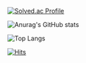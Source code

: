 [![Solved.ac Profile](http://mazassumnida.wtf/api/v2/generate_badge?boj=jjjeonghwan)](https://solved.ac/jjjeonghwan/)

![Anurag's GitHub stats](https://github-readme-stats.vercel.app/api?username=PJH0917&show_icons=true&theme=dark)

![Top Langs](https://github-readme-stats.vercel.app/api/top-langs/?username=PJH0917&layout=compact&theme=dark)



[![Hits](https://hits.seeyoufarm.com/api/count/incr/badge.svg?url=https%3A%2F%2Fgithub.com%2FPJH0917&count_bg=%23FFEA5B&title_bg=%23000000&icon=&icon_color=%23E7E7E7&title=hits&edge_flat=false)](https://hits.seeyoufarm.com)
